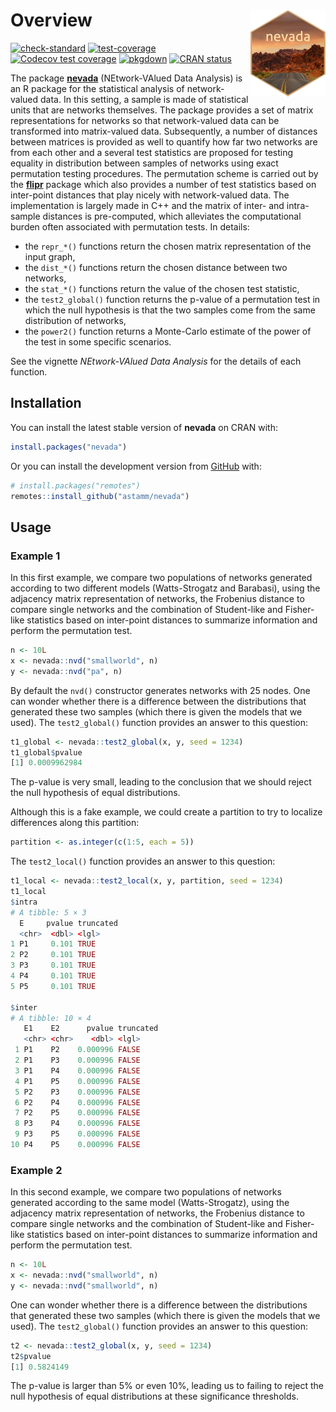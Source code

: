 
<!-- README.md is generated from README.Rmd. Please edit that file -->

# Overview <a href='https://astamm.github.io/nevada/'><img src='man/figures/logo.png' align="right" height="139" /></a>

<!-- badges: start -->

[![check-standard](https://github.com/astamm/nevada/workflows/R-CMD-check/badge.svg)](https://github.com/astamm/nevada/actions)
[![test-coverage](https://github.com/astamm/nevada/workflows/test-coverage/badge.svg)](https://github.com/astamm/nevada/actions)
[![Codecov test
coverage](https://codecov.io/gh/astamm/nevada/branch/master/graph/badge.svg)](https://codecov.io/gh/astamm/nevada?branch=master)
[![pkgdown](https://github.com/astamm/nevada/workflows/pkgdown/badge.svg)](https://github.com/astamm/nevada/actions)
[![CRAN
status](https://www.r-pkg.org/badges/version/nevada)](https://CRAN.R-project.org/package=nevada)
<!-- badges: end -->

The package [**nevada**](https://astamm.github.io/nevada/)
(NEtwork-VAlued Data Analysis) is an R package for the statistical
analysis of network-valued data. In this setting, a sample is made of
statistical units that are networks themselves. The package provides a
set of matrix representations for networks so that network-valued data
can be transformed into matrix-valued data. Subsequently, a number of
distances between matrices is provided as well to quantify how far two
networks are from each other and a several test statistics are proposed
for testing equality in distribution between samples of networks using
exact permutation testing procedures. The permutation scheme is carried
out by the [**flipr**](https://astamm.github.io/flipr/) package which
also provides a number of test statistics based on inter-point distances
that play nicely with network-valued data. The implementation is largely
made in C++ and the matrix of inter- and intra-sample distances is
pre-computed, which alleviates the computational burden often associated
with permutation tests. In details:

-   the `repr_*()` functions return the chosen matrix representation of
    the input graph,
-   the `dist_*()` functions return the chosen distance between two
    networks,
-   the `stat_*()` functions return the value of the chosen test
    statistic,
-   the `test2_global()` function returns the p-value of a permutation
    test in which the null hypothesis is that the two samples come from
    the same distribution of networks,
-   the `power2()` function returns a Monte-Carlo estimate of the power
    of the test in some specific scenarios.

See the vignette *NEtwork-VAlued Data Analysis* for the details of each
function.

## Installation

You can install the latest stable version of **nevada** on CRAN with:

``` r
install.packages("nevada")
```

Or you can install the development version from
[GitHub](https://github.com/) with:

``` r
# install.packages("remotes")
remotes::install_github("astamm/nevada")
```

## Usage

### Example 1

In this first example, we compare two populations of networks generated
according to two different models (Watts-Strogatz and Barabasi), using
the adjacency matrix representation of networks, the Frobenius distance
to compare single networks and the combination of Student-like and
Fisher-like statistics based on inter-point distances to summarize
information and perform the permutation test.

``` r
n <- 10L
x <- nevada::nvd("smallworld", n)
y <- nevada::nvd("pa", n)
```

By default the `nvd()` constructor generates networks with 25 nodes. One
can wonder whether there is a difference between the distributions that
generated these two samples (which there is given the models that we
used). The `test2_global()` function provides an answer to this
question:

``` r
t1_global <- nevada::test2_global(x, y, seed = 1234)
t1_global$pvalue
[1] 0.0009962984
```

The p-value is very small, leading to the conclusion that we should
reject the null hypothesis of equal distributions.

Although this is a fake example, we could create a partition to try to
localize differences along this partition:

``` r
partition <- as.integer(c(1:5, each = 5))
```

The `test2_local()` function provides an answer to this question:

``` r
t1_local <- nevada::test2_local(x, y, partition, seed = 1234)
t1_local
$intra
# A tibble: 5 × 3
  E     pvalue truncated
  <chr>  <dbl> <lgl>    
1 P1     0.101 TRUE     
2 P2     0.101 TRUE     
3 P3     0.101 TRUE     
4 P4     0.101 TRUE     
5 P5     0.101 TRUE     

$inter
# A tibble: 10 × 4
   E1    E2      pvalue truncated
   <chr> <chr>    <dbl> <lgl>    
 1 P1    P2    0.000996 FALSE    
 2 P1    P3    0.000996 FALSE    
 3 P1    P4    0.000996 FALSE    
 4 P1    P5    0.000996 FALSE    
 5 P2    P3    0.000996 FALSE    
 6 P2    P4    0.000996 FALSE    
 7 P2    P5    0.000996 FALSE    
 8 P3    P4    0.000996 FALSE    
 9 P3    P5    0.000996 FALSE    
10 P4    P5    0.000996 FALSE    
```

### Example 2

In this second example, we compare two populations of networks generated
according to the same model (Watts-Strogatz), using the adjacency matrix
representation of networks, the Frobenius distance to compare single
networks and the combination of Student-like and Fisher-like statistics
based on inter-point distances to summarize information and perform the
permutation test.

``` r
n <- 10L
x <- nevada::nvd("smallworld", n)
y <- nevada::nvd("smallworld", n)
```

One can wonder whether there is a difference between the distributions
that generated these two samples (which there is given the models that
we used). The `test2_global()` function provides an answer to this
question:

``` r
t2 <- nevada::test2_global(x, y, seed = 1234)
t2$pvalue
[1] 0.5824149
```

The p-value is larger than 5% or even 10%, leading us to failing to
reject the null hypothesis of equal distributions at these significance
thresholds.
